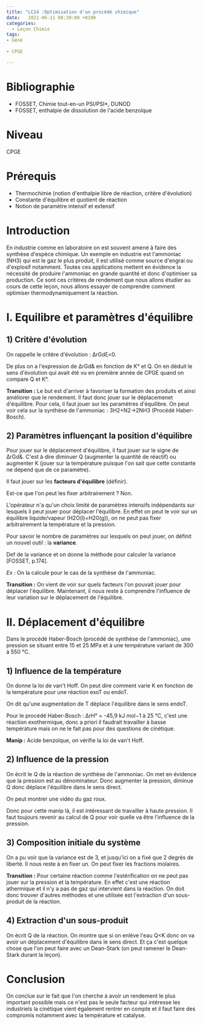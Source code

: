 ```yaml
---
title: "LC24 :Optimisation d'un procédé chimique"
date:   2021-06-11 08:39:00 +0100
categories:
  - Leçon Chimie
tags:
- Géné
 
- CPGE

---
```

# Bibliographie
* FOSSET, Chimie tout-en-un PSI/PSI*, DUNOD
* FOSSET, enthalpie de dissolution de l'acide benzoïque


# Niveau
CPGE

# Prérequis
* Thermochimie (notion d'enthalpie libre de réaction, critère d'évolution)
* Constante d'équilibre et quotient de réaction
* Notion de paramètre intensif et extensif

# Introduction

En industrie comme en laboratoire on est souvent amené à faire des synthèse d'espèce chimique. Un exemple en industrie est l'ammoniac (NH3) qui est le gaz le plus produit, il est utilisé comme source d'engrai ou d'explosif notamment.
Toutes ces applications mettent en évidence la nécessité de produire l'ammoniac en grande quantité et donc d'optimiser sa production.
Ce sont ces critères de rendement que nous allons étudier au cours de cette leçon, nous allons essayer de comprendre comment optimiser thermodynamiquement la réaction.

# I. Equilibre et paramètres d'équilibre
## 1) Critère d'évolution
On rappelle le critère d'évolution : &Delta;rGd&xi;<0.

De plus on a l'expression de &Delta;rGd& en fonction de K° et Q. On en déduit le sens d'évolution qui avait été vu en première année de CPGE quand on compare Q et K°.

**Transition :** Le but est d'arriver à favoriser la formation des produits et ainsi améliorer que le rendement. Il faut donc jouer sur le déplacemenet d'équilibre. Pour cela, il faut jouer sur les paramètres d'équilibre.
On peut voir cela sur la synthèse de l'ammoniac : 3H2+N2->2NH3 (Procédé Haber-Bosch).

## 2) Paramètres influençant la position d'équilibre
Pour jouer sur le déplacement d'équilibre, il faut jouer sur le signe de &Delta;rGd&. C'est à dire diminuer Q (augmenter la quantité de réactif) ou augmenter K (jouer sur la température puisque l'on sait que cette constante ne dépend que de ce paramètre).

Il faut jouer sur les **facteurs d'équilibre** (définir).

Est-ce que l'on peut les fixer arbitrairement ? Non.

L'opérateur n'a qu'un choix limité de paramètres intensifs indépendants sur lesquels il peut jouer pour déplacer l'équilibre. 
En effet on peut le voir sur un équilibre liquide/vapeur (H2O(l)=H20(g)), on ne peut pas fixer arbitrairement la température et la pression.

Pour savoir le nombre de paramètres sur lesquels on peut jouer, on définit un nouvel outil : la **variance**.

Def de la variance et on donne la méthode pour calculer la variance [FOSSET, p.174].

*Ex :* On la calcule pour le cas de la synthèse de l'ammoniac. 

**Transition :** On vient de voir sur quels facteurs l'on pouvait jouer pour déplacer l'équilibre. Maintenant, il nous reste à comprendre l'influence de leur variation sur le déplacement de l'équilibre.

# II. Déplacement d'équilibre
Dans le procédé Haber-Bosch (procédé de synthèse de l'ammoniac), une pression se situant entre 15 et 25 MPa et à une température variant de 300 à 550 °C.
## 1) Influence de la température
On donne la loi de van't Hoff. On peut dire comment varie K en fonction de la température pour une réaction exoT ou endoT.

On dit qu'une augmentation de T déplace l'équilibre dans le sens endoT. 

Pour le procédé Haber-Bosch : &Delta;rH° = -45,9 kJ mol−1 à 25 °C, c'est une réaction exothermique, donc a priori il faudrait travailler à basse température mais on ne le fait pas pour des questions de cinétique.

**Manip :** Acide benzoïque, on vérifie la loi de van't Hoff. 

## 2) Influence de la pression
On écrit le Q de la réaction de synthèse de l'ammoniac. On met en évidence que la pression est au dénominateur. Donc augmenter la pression, diminue Q donc déplace l'équilibre dans le sens direct.

On peut montrer une vidéo du gaz roux.

Donc pour cette manip là, il est intéressant de travailler à haute pression. Il faut toujours revenir au calcul de Q pour voir quelle va être l'influence de la pression.

## 3) Composition initiale du système
On a pu voir que la variance est de 3, et jusqu'ici on a fixé que 2 degrés de liberté. Il nous reste à en fixer un. On peut fixer les fractions molaires.

**Transition :** Pour certaine réaction comme l'estérification on ne peut pas jouer sur la pression et la température. En effet c'est une réaction athermique et il n'y a pas de gaz qui intervient dans la réaction. On doit donc trouver d'autres méthodes et une utilisée est l'extraction d'un sous-produit de la réaction.
## 4) Extraction d'un sous-produit

On écrit Q de la réaction. On montre que si on enlève l'eau Q<K donc on va avoir un déplacement d'équilibre dans le sens direct. Et ça c'est quelque chose que l'on peut faire avec un Dean-Stark (on peut ramener le Dean-Stark durant la leçon).

# Conclusion 
On conclue sur le fait que l'on cherche à avoir un rendement le plus important possible mais ce n'est pas le seule facteur qui intéresse les industriels la cinétique vient également rentrer en compte et il faut faire des compromis notamment avec la température et catalyse.
